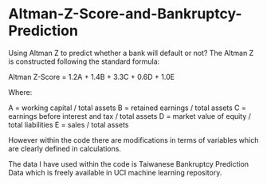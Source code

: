 # Altman-Z-Score-and-Bankruptcy-Prediction
Using Altman Z to predict whether a bank will default or not?
The Altman Z is constructed following the standard formula: 

Altman Z-Score = 1.2A + 1.4B + 3.3C + 0.6D + 1.0E

Where:

A = working capital / total assets
B = retained earnings / total assets
C = earnings before interest and tax / total assets
D = market value of equity / total liabilities
E = sales / total assets

However within the code there are modifications in terms of variables which are clearly defined in calculations.

The data I have used within the code is Taiwanese Bankruptcy Prediction Data which is freely available in UCI 
machine learning repository.
